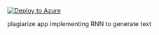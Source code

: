 [![Deploy to Azure](https://azuredeploy.net/deploybutton.png)](https://azuredeploy.net/)


plagiarize app implementing RNN to generate text